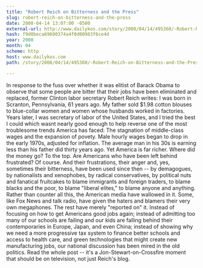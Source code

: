```yaml
---
title: "Robert Reich on Bitterness and the Press"
slug: robert-reich-on-bitterness-and-the-press
date: 2008-04-14 13:07:00 -0500
external-url: http://www.dailykos.com/story/2008/04/14/495360/-Robert-Reich-on-Bitterness-and-the-Press
hash: f9d8beca69600374a4f0d00983f6ce4d
year: 2008
month: 04
scheme: http
host: www.dailykos.com
path: /story/2008/04/14/495360/-Robert-Reich-on-Bitterness-and-the-Press

---
```


In response to the fuss over whether it was elitist of Barack Obama to observe that some people are bitter that their jobs have been eliminated and replaced, former Clinton labor secretary Robert Reich writes:
   I was born in Scranton, Pennsylvania, 61 years ago. My father sold $1.98 cotton blouses to blue-collar women and women whose husbands worked in factories. Years later, I was secretary of labor of the United States, and I tried the best I could  which wasnt nearly good enough  to help reverse one of the most troublesome trends America has faced: The stagnation of middle-class wages and the expansion of povety. Male hourly wages began to drop in the early 1970s, adjusted for inflation. The average man in his 30s is earning less than his father did thirty years ago. Yet America is far richer. Where did the money go? To the top.
  Are Americans who have been left behind frustrated? Of course. And their frustrations, their anger and, yes, sometimes their bitterness, have been used since then -- by demagogues, by nationalists and xenophobes, by radical conservatives, by political nuts and fanatical fruitcakes  to blame immigrants and foreign traders, to blame blacks and the poor, to blame "liberal elites," to blame anyone and anything.
  Rather than counter all this, the American media have wallowed in it. Some, like Fox News and talk radio, have given the haters and blamers their very own megaphones. The rest have merely "reported on" it. Instead of focusing on how to get Americans good jobs again; instead of admitting too many of our schools are failing and our kids are falling behind their contemporaries in Europe, Japan, and even China; instead of showing why we need a more progressive tax system to finance better schools and access to health care, and green technologies that might create new manufacturing jobs, our national discussion has been mired in the old politics. 
  Read the whole post -- it's a Jon-Stewart-on-Crossfire moment that should be on television, not just Reich's blog.
